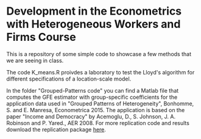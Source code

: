 # Development in the Econometrics with Heterogeneous Workers and Firms Course

This is a repository of some simple code to showcase a few methods that we are seeing in class.

The code K_means.R proivdes a laboratory to test the Lloyd's algorithm for different specifications of a location-scale model. 

In the folder "Grouped-Patterns code" you can find a Matlab file that computes the GFE estimator with group-specific coefficients for the application data used in "Grouped Patterns of Heterogeneity", Bonhomme, S. and E. Manresa, Econometrica 2015. The application is based on the paper "Income and Democracy" by Acemoglu, D., S. Johnson, J. A. Robinson and P. Yared., AER 2008. For more replication code and results download the replication package [here](https://www.dropbox.com/scl/fi/sik5kir4heeaj2ymgt244/Bonhomme_Manresa_codes.zip?dl=0&e=2&rlkey=xs35hbvnd7a67ej4tc0bjkl3q).
